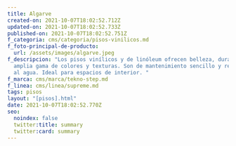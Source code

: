 ```yaml
---
title: Algarve
created-on: 2021-10-07T18:02:52.712Z
updated-on: 2021-10-07T18:02:52.733Z
published-on: 2021-10-07T18:02:52.751Z
f_categoria: cms/categoria/pisos-vinilicos.md
f_foto-principal-de-producto:
  url: /assets/images/algarve.jpeg
f_descripcion: "Los pisos vinílicos y de linóleum ofrecen belleza, durabilidad y
  amplia gama de colores y texturas. Son de mantenimiento sencillo y resistentes
  al agua. Ideal para espacios de interior. "
f_marca: cms/marca/tekno-step.md
f_linea: cms/linea/supreme.md
tags: pisos
layout: "[pisos].html"
date: 2021-10-07T18:02:52.770Z
seo:
  noindex: false
  twitter:title: summary
  twitter:card: summary
---
```

